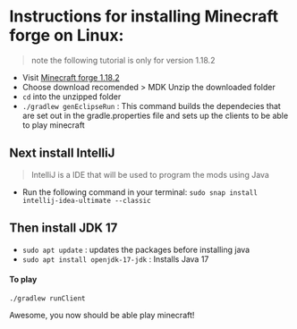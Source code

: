 # Instructions for installing Minecraft forge on Linux: 
> note the following tutorial is only for version 1.18.2 

- Visit [Minecraft forge 1.18.2](https://files.minecraftforge.net/net/minecraftforge/forge/index_1.18.2.html)
- Choose download recomended > MDK 
Unzip the downloaded folder 
- `cd` into the unzipped folder 
- `./gradlew genEclipseRun` : This command builds the dependecies that are set out in the gradle.properties file and sets up the clients to be able to play minecraft

## Next install IntelliJ 
> IntelliJ is a IDE that will be used to program the mods using Java 
- Run the following command in your terminal: `sudo snap install intellij-idea-ultimate --classic`

## Then install JDK 17 
- `sudo apt update` : updates the packages before installing java
- `sudo apt install openjdk-17-jdk` : Installs Java 17

#### To play
`./gradlew runClient`



Awesome, you now should be able play minecraft! 

